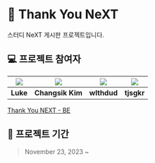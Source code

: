 # 🔖 **Thank You NeXT**

스터디 NeXT 게시판 프로젝트입니다.

## 💻 프로젝트 참여자

| [![](https://github.com/yjsmk0902.png?size=100)](https://github.com/yjsmk0902) | [![](https://github.com/KCS2183.png?size=100)](https://github.com/KCS2183) | [![](https://github.com/wlthdud.png?size=100)](https://github.com/wlthdud) | [![](https://github.com/tjsgkr.png?size=100)](https://github.com/tjsgkr) |
|:------------------------------------------------------------------------------:| :----------------------------------------------------------: | :----------------------------------------------------------: |:-----------------------------------------------------------------------------:|
|                                    **Luke**                                    |                       **Changsik Kim**                       |                         **wlthdud**                          |                                   **tjsgkr**                                   |

[Thank You NEXT - BE](https://github.com/C-U-Next/thank-you-next-BE)

## 📅 프로젝트 기간

> November 23, 2023 ~ 
